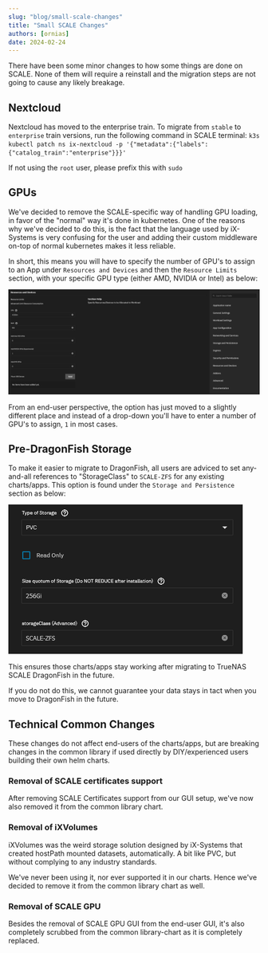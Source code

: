 ```yaml
---
slug: "blog/small-scale-changes"
title: "Small SCALE Changes"
authors: [ornias]
date: 2024-02-24
---
```


There have been some minor changes to how some things are done on SCALE.
None of them will require a reinstall and the migration steps are not going to cause any likely breakage.

## Nextcloud

Nextcloud has moved to the enterprise train.
To migrate from `stable` to `enterprise` train versions, run the following command in SCALE terminal:
`k3s kubectl patch ns ix-nextcloud -p '{"metadata":{"labels":{"catalog_train":"enterprise"}}}'`

If not using the `root` user, please prefix this with `sudo`

## GPUs

We've decided to remove the SCALE-specific way of handling GPU loading, in favor of the "normal" way it's done in kubernetes.
One of the reasons why we've decided to do this, is the fact that the language used by iX-Systems is very confusing for the user and adding their custom middleware on-top of normal kubernetes makes it less reliable.

In short, this means you will have to specify the number of GPU's to assign to an App under `Resources and Devices` and then the `Resource Limits` section, with your specific GPU type (either AMD, NVIDIA or Intel) as below:

![GPU](./img/image.png)

From an end-user perspective, the option has just moved to a slightly different place and instead of a drop-down you'll have to enter a number of GPU's to assign, `1` in most cases.

## Pre-DragonFish Storage

To make it easier to migrate to DragonFish, all users are adviced to set any-and-all references to "StorageClass" to `SCALE-ZFS` for any existing charts/apps. This option is found under the `Storage and Persistence` section as below:

![SCALE-ZFS](./img/image2.png)

This ensures those charts/apps stay working after migrating to TrueNAS SCALE DragonFish in the future.

If you do not do this, we cannot guarantee your data stays in tact when you move to DragonFish in the future.

## Technical Common Changes

These changes do not affect end-users of the charts/apps, but are breaking changes in the common library if used directly by DIY/experienced users building their own helm charts.

### Removal of SCALE certificates support

After removing SCALE Certificates support from our GUI setup, we've now also removed it from the common library chart.

### Removal of iXVolumes

iXVolumes was the weird storage solution designed by iX-Systems that created hostPath mounted datasets, automatically.
A bit like PVC, but without complying to any industry standards.

We've never been using it, nor ever supported it in our charts.
Hence we've decided to remove it from the common library chart as well.

### Removal of SCALE GPU

Besides the removal of SCALE GPU GUI from the end-user GUI, it's also completely scrubbed from the common library-chart as it is completely replaced.

